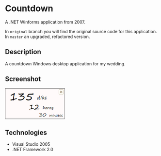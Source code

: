 # Countdown

A .NET Winforms application from 2007.

In `original` branch you will find the original source code for this application. In `master` an upgraded, refactored version.

## Description

A countdown Windows desktop application for my wedding.

## Screenshot

![screenshot](https://raw.githubusercontent.com/mamcer/countdown/master/doc/screenshot.png)

## Technologies

- Visual Studio 2005
- .NET Framework 2.0